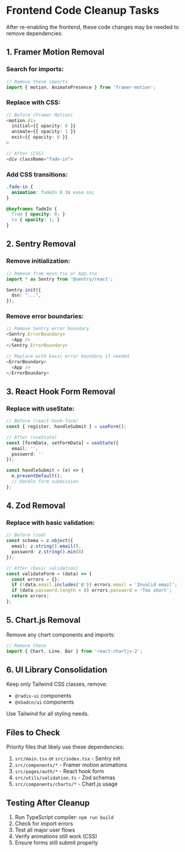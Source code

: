 # Frontend Code Cleanup Tasks

After re-enabling the frontend, these code changes may be needed to remove dependencies:

## 1. Framer Motion Removal

### Search for imports:
```typescript
// Remove these imports
import { motion, AnimatePresence } from 'framer-motion';
```

### Replace with CSS:
```typescript
// Before (Framer Motion)
<motion.div
  initial={{ opacity: 0 }}
  animate={{ opacity: 1 }}
  exit={{ opacity: 0 }}
>

// After (CSS)
<div className="fade-in">
```

### Add CSS transitions:
```css
.fade-in {
  animation: fadeIn 0.3s ease-in;
}

@keyframes fadeIn {
  from { opacity: 0; }
  to { opacity: 1; }
}
```

## 2. Sentry Removal

### Remove initialization:
```typescript
// Remove from main.tsx or App.tsx
import * as Sentry from '@sentry/react';

Sentry.init({
  dsn: "...",
});
```

### Remove error boundaries:
```typescript
// Remove Sentry error boundary
<Sentry.ErrorBoundary>
  <App />
</Sentry.ErrorBoundary>

// Replace with basic error boundary if needed
<ErrorBoundary>
  <App />
</ErrorBoundary>
```

## 3. React Hook Form Removal

### Replace with useState:
```typescript
// Before (react-hook-form)
const { register, handleSubmit } = useForm();

// After (useState)
const [formData, setFormData] = useState({
  email: '',
  password: ''
});

const handleSubmit = (e) => {
  e.preventDefault();
  // Handle form submission
};
```

## 4. Zod Removal

### Replace with basic validation:
```typescript
// Before (zod)
const schema = z.object({
  email: z.string().email(),
  password: z.string().min(8)
});

// After (basic validation)
const validateForm = (data) => {
  const errors = {};
  if (!data.email.includes('@')) errors.email = 'Invalid email';
  if (data.password.length < 8) errors.password = 'Too short';
  return errors;
};
```

## 5. Chart.js Removal

Remove any chart components and imports:
```typescript
// Remove these
import { Chart, Line, Bar } from 'react-chartjs-2';
```

## 6. UI Library Consolidation

Keep only Tailwind CSS classes, remove:
- `@radix-ui` components
- `@shadcn/ui` components

Use Tailwind for all styling needs.

## Files to Check

Priority files that likely use these dependencies:
1. `src/main.tsx` or `src/index.tsx` - Sentry init
2. `src/components/*` - Framer motion animations
3. `src/pages/auth/*` - React hook form
4. `src/utils/validation.ts` - Zod schemas
5. `src/components/charts/*` - Chart.js usage

## Testing After Cleanup

1. Run TypeScript compiler: `npm run build`
2. Check for import errors
3. Test all major user flows
4. Verify animations still work (CSS)
5. Ensure forms still submit properly